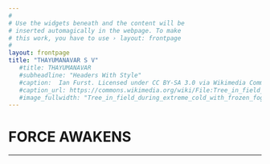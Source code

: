 ```yaml
---
#
# Use the widgets beneath and the content will be
# inserted automagically in the webpage. To make
# this work, you have to use › layout: frontpage
#
layout: frontpage
title: "THAYUMANAVAR S V"
   #title: THAYUMANAVAR
   #subheadline: "Headers With Style"
   #caption:  Ian Furst. Licensed under CC BY-SA 3.0 via Wikimedia Commons 
   #caption_url: https://commons.wikimedia.org/wiki/File:Tree_in_field_during_extreme_cold_with_frozen_fog.png#/media/File:Tree_in_field_during_extreme_cold_with_frozen_fog.png
   #image_fullwidth: "Tree_in_field_during_extreme_cold_with_frozen_fog.png"
---
```


# FORCE AWAKENS

----